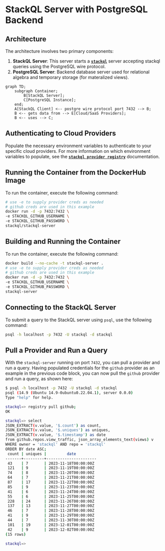 # StackQL Server with PostgreSQL Backend

## Architecture

The architecture involves two primary components:

1. **StackQL Server**: This server starts a [__`stackql`__](https://github.com/stackql/stackql) server accepting stackql queries using the PostgreSQL wire protocol.
2. **PostgreSQL Server**: Backend database server used for relational algebra and temporary storage (for materalized views).

```mermaid
graph TD;
    subgraph Container;
        B[StackQL Server];
        C[PostgreSQL Instance];
    end;
    A[StackQL Client] <-- postgre wire protocol port 7432 --> B;
    B <-- gets data from --> E[Cloud/SaaS Providers];
    B <-- uses --> C;
```

## Authenticating to Cloud Providers

Populate the necessary environment variables to authenticate to your specific cloud providers.  For more information on which environment variables to populate, see the [__`stackql provider registry`__](https://github.com/stackql/stackql-provider-registry) documentation.

## Running the Container from the DockerHub Image

To run the container, execute the following command:

```bash
# use -e to supply provider creds as needed
# github creds are used in this example
docker run -d -p 7432:7432 \
-e STACKQL_GITHUB_USERNAME \
-e STACKQL_GITHUB_PASSWORD \
stackql/stackql-server
```

## Building and Running the Container

To run the container, execute the following command:

```bash
docker build --no-cache -t stackql-server .
# use -e to supply provider creds as needed
# github creds are used in this example
docker run -d -p 7432:7432 \
-e STACKQL_GITHUB_USERNAME \
-e STACKQL_GITHUB_PASSWORD \
stackql-server
```

## Connecting to the StackQL Server

To submit a query to the StackQL server using `psql`, use the following command:

```bash
psql -h localhost -p 7432 -U stackql -d stackql
```

## Pull a Provider and Run a Query

With the `stackql-server` running on port `7432`, you can pull a provider and run a query.  Having populated credentials for the `github` provider as an example in the previous code block, you can now pull the `github` provider and run a query, as shown here:

```bash
$ psql -h localhost -p 7432 -U stackql -d stackql
psql (14.9 (Ubuntu 14.9-0ubuntu0.22.04.1), server 0.0.0)
Type "help" for help.

stackql=> registry pull github;
OK

stackql=> select 
JSON_EXTRACT(v.value, '$.count') as count,
JSON_EXTRACT(v.value, '$.uniques') as uniques,
JSON_EXTRACT(v.value, '$.timestamp') as date
from github.repos.view_traffic, json_array_elements_text(views) v
WHERE owner = 'stackql' AND repo = 'stackql'
ORDER BY date ASC;
 count | uniques |         date
-------+---------+----------------------
 43    | 7       | 2023-11-18T00:00:00Z
 121   | 9       | 2023-11-19T00:00:00Z
 74    | 8       | 2023-11-20T00:00:00Z
 64    | 7       | 2023-11-21T00:00:00Z
 87    | 17      | 2023-11-22T00:00:00Z
 85    | 9       | 2023-11-23T00:00:00Z
 41    | 6       | 2023-11-24T00:00:00Z
 55    | 6       | 2023-11-25T00:00:00Z
 228   | 24      | 2023-11-26T00:00:00Z
 137   | 13      | 2023-11-27T00:00:00Z
 46    | 7       | 2023-11-28T00:00:00Z
 41    | 9       | 2023-11-29T00:00:00Z
 44    | 7       | 2023-11-30T00:00:00Z
 101   | 19      | 2023-12-01T00:00:00Z
 42    | 9       | 2023-12-02T00:00:00Z
(15 rows)

stackql=>
```